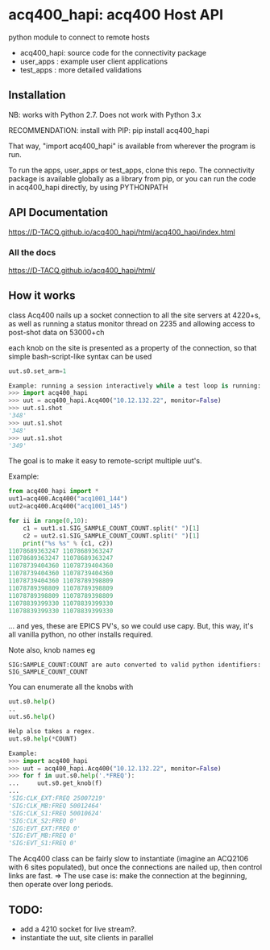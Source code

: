 # acq400_hapi: acq400 Host API

python module to connect to remote hosts

* acq400_hapi: source code for the connectivity package
* user_apps : example user client applications
* test_apps : more detailed validations

## Installation

NB: works with Python 2.7. Does not work with Python 3.x

RECOMMENDATION: install with PIP:
pip install acq400_hapi

That way, "import acq400_hapi" is available from wherever the program is run.

To run the apps, user_apps or test_apps, clone this repo.
The connectivity package is available globally as a library from pip, or you can
run the code in acq400_hapi directly, by using PYTHONPATH

## API Documentation
https://D-TACQ.github.io/acq400_hapi/html/acq400_hapi/index.html
### All the docs
https://D-TACQ.github.io/acq400_hapi/html/


## How it works

class Acq400 nails up a socket connection to all the site servers at 4220+s,
as well as running a status monitor thread on 2235 and 
allowing access to post-shot data on 53000+ch

each knob on the site is presented as a property of the connection, so that 
simple bash-script-like syntax can be used

```python
uut.s0.set_arm=1

Example: running a session interactively while a test loop is running:
>>> import acq400_hapi
>>> uut = acq400_hapi.Acq400("10.12.132.22", monitor=False)
>>> uut.s1.shot
'348'
>>> uut.s1.shot
'348'
>>> uut.s1.shot
'349'
```

The goal is to make it easy to remote-script multiple uut's.

Example:
```python
from acq400_hapi import *
uut1=acq400.Acq400("acq1001_144")
uut2=acq400.Acq400("acq1001_145")

for ii in range(0,10):
	c1 = uut1.s1.SIG_SAMPLE_COUNT_COUNT.split(" ")[1]
	c2 = uut2.s1.SIG_SAMPLE_COUNT_COUNT.split(" ")[1]
	print("%s %s" % (c1, c2))
11078689363247 11078689363247
11078689363247 11078689363247
11078739404360 11078739404360
11078739404360 11078739404360
11078739404360 11078789398809
11078789398809 11078789398809
11078789398809 11078789398809
11078839399330 11078839399330
11078839399330 11078839399330
```

... and yes, these are EPICS PV's, so we could use capy.
But, this way, it's all vanilla python, no other installs required.

Note also, knob names eg
```text
SIG:SAMPLE_COUNT:COUNT are auto converted to valid python identifiers:
SIG_SAMPLE_COUNT_COUNT
```
You can enumerate all the knobs with
```python
uut.s0.help()
..
uut.s6.help()

Help also takes a regex.
uut.s0.help(*COUNT)

Example:
>>> import acq400_hapi
>>> uut = acq400_hapi.Acq400("10.12.132.22", monitor=False)
>>> for f in uut.s0.help('.*FREQ'):
...     uut.s0.get_knob(f)
... 
'SIG:CLK_EXT:FREQ 25007219'
'SIG:CLK_MB:FREQ 50012464'
'SIG:CLK_S1:FREQ 50010624'
'SIG:CLK_S2:FREQ 0'
'SIG:EVT_EXT:FREQ 0'
'SIG:EVT_MB:FREQ 0'
'SIG:EVT_S1:FREQ 0'
```

The Acq400 class can be fairly slow to instantiate
(imagine an ACQ2106 with 6 sites populated), but once the connections are 
nailed up, then control links are fast. 
=> The use case is: make the connection at the beginning, then operate over
long periods.

## TODO:
* add a 4210 socket for live stream?. 
* instantiate the uut, site clients in parallel


